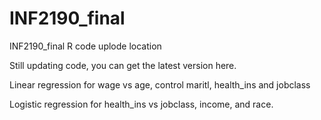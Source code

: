 # INF2190_final
INF2190_final R code uplode location

Still updating code, you can get the latest version here.

Linear regression for wage vs age, control maritl, health_ins and jobclass

Logistic regression for health_ins vs jobclass, income, and race.

